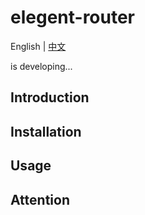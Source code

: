 # elegent-router

English | [中文](./README.md)

is developing...

## Introduction

## Installation

## Usage

## Attention

